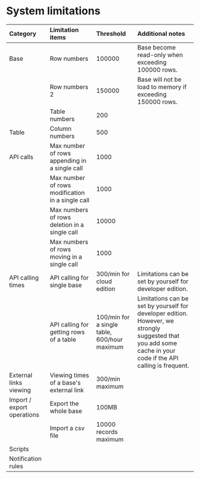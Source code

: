 # System limitations

| Category                   | Limitation items                         | Threshold                                     | Additional notes                                             |
| :------------------------- | :--------------------------------------- | :-------------------------------------------- | :----------------------------------------------------------- |
| Base                      | Row numbers                              | 100000                                        | Base become read-only when exceeding 100000 rows.            |
|                            | Row numbers 2                            | 150000                                        | Base will not be load to memory if exceeding 150000 rows. |
|                            | Table numbers                        | 200                                           |                                                              |
| Table                     | Column numbers                           | 500                                           |                                                              |
| API calls                | Max number of rows appending in a single call    | 1000                                          |                                                                |
|                            | Max number of rows modification in a single call | 1000                                          |                                                              |
|                            | Max numbers of rows deletion in a single call     | 10000                                         |                                                              |
|                            | Max numbers of rows moving in a single call       | 1000                                          |                                                              |
| API calling times          | API calling for single base              | 300/min for cloud edition                     | Limitations can be set by yourself for developer edition.    |
|                            | API calling for getting rows of a table | 100/min for a single table,  600/hour maximum | Limitations can be set by yourself for developer edition. However, we strongly suggested that you add some cache in your code if the API calling is frequent. |
| External links viewing     | Viewing times of a base's external link  | 300/min maximum                               |                                                              |
| Import / export operations | Export the whole base                    | 100MB                                         |                                                              |
|                            | Import a csv file                        | 10000 records maximum                         |                                                              |
| Scripts                    |                                          |                                               |                                                              |
| Notification rules         |                                          |                                               |                                                              |
